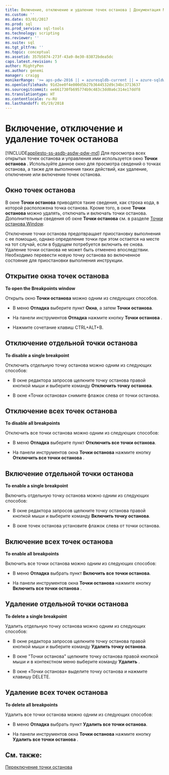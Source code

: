 ```yaml
---
title: Включение, отключение и удаление точек останова | Документация Майкрософт
ms.custom: ''
ms.date: 03/01/2017
ms.prod: sql
ms.prod_service: sql-tools
ms.technology: scripting
ms.reviewer: ''
ms.suite: sql
ms.tgt_pltfrm: ''
ms.topic: conceptual
ms.assetid: 357b5874-273f-43a9-8e30-83872bdea5dc
caps.latest.revision: 5
author: MightyPen
ms.author: genemi
manager: craigg
monikerRange: '>= aps-pdw-2016 || = azuresqldb-current || = azure-sqldw-latest || >= sql-server-2016 || = sqlallproducts-allversions'
ms.openlocfilehash: 91d2ee0f4e000d5b27b3644532d9c34bc3713637
ms.sourcegitcommit: ee661730fb695774b9c483c3dd0a6c314e17ddf8
ms.translationtype: HT
ms.contentlocale: ru-RU
ms.lasthandoff: 05/19/2018
---
```

# <a name="enable-disable-and-delete-breakpoints"></a>Включение, отключение и удаление точек останова
[!INCLUDE[appliesto-ss-asdb-asdw-pdw-md](../../includes/appliesto-ss-asdb-asdw-pdw-md.md)]
  Для просмотра всех открытых точек останова и управления ими используется окно **Точки останова** . Используйте данное окно для просмотра сведений о точках останова, а также для выполнения таких действий, как удаление, отключение или включение точек останова.  
  
## <a name="the-breakpoints-window"></a>Окно точек останова  
 В окне **Точки останова** приводятся такие сведения, как строка кода, в которой расположена точка останова. Кроме того, в окне **Точки останова** можно удалять, отключать и включать точки останова. Дополнительные сведения об окне **Точки останова** см. в разделе [Точки останова Window](../../relational-databases/scripting/transact-sql-debugger-breakpoints-window.md).  
  
 Отключение точки останова предотвращает приостановку выполнения с ее помощью, однако определение точки при этом остается на месте на тот случай, если в будущем потребуется включить ее снова. Удаление точки останова не может быть отменено впоследствии. Необходимо перевести новую точку останова во включенное состояние для приостановки выполнения инструкции.  
  
## <a name="to-open-the-breakpoints-window"></a>Открытие окна точек останова  
 **To open the Breakpoints window**  
  
 Открыть окно **Точки останова** можно одним из следующих способов.  
  
-   В меню **Отладка** выберите пункт **Окна**, а затем **Точки останова**.  
  
-   На панели инструментов **Отладка** нажмите кнопку **Точки останова** .  
  
-   Нажмите сочетание клавиш CTRL+ALT+B.  
  
## <a name="to-disable-a-single-breakpoint"></a>Отключение отдельной точки останова  
 **To disable a single breakpoint**  
  
 Отключить отдельную точку останова можно одним из следующих способов:  
  
-   В окне редактора запросов щелкните точку останова правой кнопкой мыши и выберите команду **Отключить точку останова**.  
  
-   В окне «Точки останова» снимите флажок слева от точки останова.  
  
## <a name="to-disable-all-breakpoints"></a>Отключение всех точек останова  
 **To disable all breakpoints**  
  
 Отключить все точки останова можно одним из следующих способов:  
  
-   В меню **Отладка** выберите пункт **Отключить все точки останова**.  
  
-   На панели инструментов окна **Точки останова** нажмите кнопку **Отключить все точки останова** .  
  
## <a name="to-enable-a-single-breakpoint"></a>Включение отдельной точки останова  
 **To enable a single breakpoint**  
  
 Включить отдельную точку останова можно одним из следующих способов:  
  
-   В окне редактора запросов щелкните точку останова правой кнопкой мыши и выберите команду **Включить точку останова**.  
  
-   В окне точек останова установите флажок слева от точки останова.  
  
## <a name="to-enable-all-breakpoints"></a>Включение всех точек останова  
 **To enable all breakpoints**  
  
 Включить все точки останова можно одним из следующих способов:  
  
-   В меню **Отладка** выбрать пункт **Включить все точки останова**.  
  
-   На панели инструментов окна **Точки останова** нажмите кнопку **Включить все точки останова** .  
  
## <a name="to-delete-a-single-breakpoint"></a>Удаление отдельной точки останова  
 **To delete a single breakpoint**  
  
 Удалить отдельную точку останова можно одним из следующих способов:  
  
-   В окне редактора запросов щелкните точку останова правой кнопкой мыши и выберите команду **Удалить точку останова**.  
  
-   В окне "Точки останова" щелкните точку останова правой кнопкой мыши и в контекстном меню выберите команду **Удалить** .  
  
-   В окне «Точки останова» выделите точку останова и нажмите клавишу DELETE.  
  
## <a name="to-delete-all-breakpoints"></a>Удаление всех точек останова  
 **To delete all breakpoints**  
  
 Удалить все точки останова можно одним из следующих способов:  
  
-   В меню **Отладка** выбрать пункт **Удалить все точки останова**.  
  
-   На панели инструментов окна **Точки останова** нажмите кнопку **Удалить все точки останова** .  
  
## <a name="see-also"></a>См. также:  
 [Переключение точки останова](../../relational-databases/scripting/toggle-a-breakpoint.md)  
  
  
